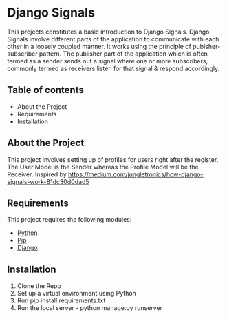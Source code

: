 # Django Signals

This projects constitutes a basic introduction to Django Signals. Django Signals involve different parts of the application to communicate with each other in a loosely coupled manner. It works using the principle of publsher-subscriber pattern. The publisher part of the application which is often termed as a sender sends out a signal where one or more subscribers, commonly termed as receivers listen for that signal & respond accordingly.

## Table of contents

- About the Project
- Requirements
- Installation

## About the Project

This project involves setting up of profiles for users right after the register. The User Model is the Sender whereas the Profile Model will be the Receiver.
Inspired by https://medium.com/jungletronics/how-django-signals-work-81dc30d0dad5

## Requirements

This project requires the following modules:

- [Python](https://www.python.org/downloads/)
- [Pip](https://pip.pypa.io/en/stable/installation/)
- [Django](https://www.djangoproject.com/)

## Installation

1. Clone the Repo
1. Set up a virtual environment using Python
1. Run pip install requirements.txt
1. Run the local server - python manage.py runserver
